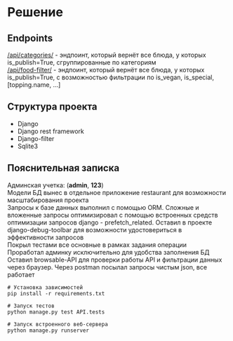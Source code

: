 # Решение

## Endpoints
<a href='http://127.0.0.1:8000/api/categories/'>/api/categories/</a> - эндпоинт, который вернёт все блюда, у которых is_publish=True, сгруппированные по категориям<br>
<a href='http://127.0.0.1:8000/api/food-filter/'>/api/food-filter/</a> - эндпоинт, который вернёт все блюда, у которых is_publish=True, с возможностью фильтрации по is_vegan, is_special, [topping.name, …]

## Структура проекта
- Django
- Django rest framework
- Django-filter
- Sqlite3

## Пояснительная записка
Админская учетка: (<b>admin</b>, <b>123</b>)<br>
Модели БД вынес в отдельное приложение restaurant для возможности масштабирования проекта<br>
Запросы к базе данных выполнил с помощью ORM. Сложные и вложенные запросы оптимизировал с помощью встроенных средств оптимизации запросов django - prefetch_related. Оставил в проекте django-debug-toolbar для возможности удостовериться в эффективности запросов<br>
Покрыл тестами все основные в рамках задания операции<br>
Проработал админку исключительно для удобства заполнения БД<br>
Оставил browsable-API для проверки работы API и фильтрации данных через браузер. Через postman посылал запросы чистым json, все работает
```
# Установка зависимостей
pip install -r requirements.txt

# Запуск тестов
python manage.py test API.tests

# Запуск встроенного веб-сервера
python manage.py runserver
```

